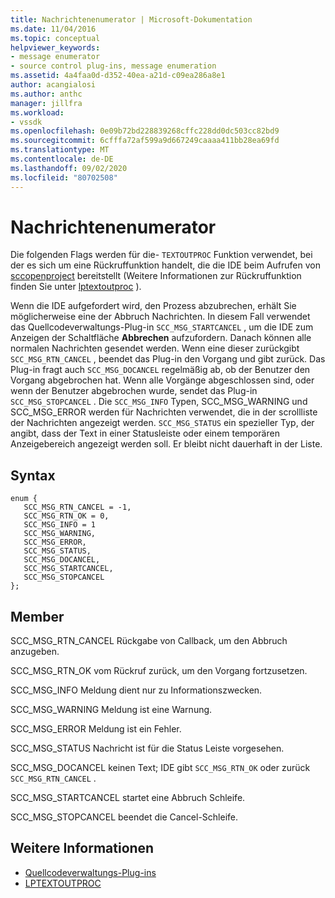 ```yaml
---
title: Nachrichtenenumerator | Microsoft-Dokumentation
ms.date: 11/04/2016
ms.topic: conceptual
helpviewer_keywords:
- message enumerator
- source control plug-ins, message enumeration
ms.assetid: 4a4faa0d-d352-40ea-a21d-c09ea286a8e1
author: acangialosi
ms.author: anthc
manager: jillfra
ms.workload:
- vssdk
ms.openlocfilehash: 0e09b72bd228839268cffc228dd0dc503cc82bd9
ms.sourcegitcommit: 6cfffa72af599a9d667249caaaa411bb28ea69fd
ms.translationtype: MT
ms.contentlocale: de-DE
ms.lasthandoff: 09/02/2020
ms.locfileid: "80702508"
---
```

# <a name="message-enumerator"></a>Nachrichtenenumerator
Die folgenden Flags werden für die- `TEXTOUTPROC` Funktion verwendet, bei der es sich um eine Rückruffunktion handelt, die die IDE beim Aufrufen von [sccopenproject](../extensibility/sccopenproject-function.md) bereitstellt (Weitere Informationen zur Rückruffunktion finden Sie unter [lptextoutproc](../extensibility/lptextoutproc.md) ).

 Wenn die IDE aufgefordert wird, den Prozess abzubrechen, erhält Sie möglicherweise eine der Abbruch Nachrichten. In diesem Fall verwendet das Quellcodeverwaltungs-Plug-in `SCC_MSG_STARTCANCEL` , um die IDE zum Anzeigen der Schaltfläche **Abbrechen** aufzufordern. Danach können alle normalen Nachrichten gesendet werden. Wenn eine dieser zurückgibt `SCC_MSG_RTN_CANCEL` , beendet das Plug-in den Vorgang und gibt zurück. Das Plug-in fragt auch `SCC_MSG_DOCANCEL` regelmäßig ab, ob der Benutzer den Vorgang abgebrochen hat. Wenn alle Vorgänge abgeschlossen sind, oder wenn der Benutzer abgebrochen wurde, sendet das Plug-in `SCC_MSG_STOPCANCEL` . Die `SCC_MSG_INFO` Typen, SCC_MSG_WARNING und SCC_MSG_ERROR werden für Nachrichten verwendet, die in der scrollliste der Nachrichten angezeigt werden. `SCC_MSG_STATUS` ein spezieller Typ, der angibt, dass der Text in einer Statusleiste oder einem temporären Anzeigebereich angezeigt werden soll. Er bleibt nicht dauerhaft in der Liste.

## <a name="syntax"></a>Syntax

```
enum { 
   SCC_MSG_RTN_CANCEL = -1, 
   SCC_MSG_RTN_OK = 0, 
   SCC_MSG_INFO = 1 
   SCC_MSG_WARNING, 
   SCC_MSG_ERROR, 
   SCC_MSG_STATUS, 
   SCC_MSG_DOCANCEL, 
   SCC_MSG_STARTCANCEL, 
   SCC_MSG_STOPCANCEL 
};
```

## <a name="members"></a>Member
 SCC_MSG_RTN_CANCEL Rückgabe von Callback, um den Abbruch anzugeben.

 SCC_MSG_RTN_OK vom Rückruf zurück, um den Vorgang fortzusetzen.

 SCC_MSG_INFO Meldung dient nur zu Informationszwecken.

 SCC_MSG_WARNING Meldung ist eine Warnung.

 SCC_MSG_ERROR Meldung ist ein Fehler.

 SCC_MSG_STATUS Nachricht ist für die Status Leiste vorgesehen.

 SCC_MSG_DOCANCEL keinen Text; IDE gibt `SCC_MSG_RTN_OK` oder zurück `SCC_MSG_RTN_CANCEL` .

 SCC_MSG_STARTCANCEL startet eine Abbruch Schleife.

 SCC_MSG_STOPCANCEL beendet die Cancel-Schleife.

## <a name="see-also"></a>Weitere Informationen
- [Quellcodeverwaltungs-Plug-ins](../extensibility/source-control-plug-ins.md)
- [LPTEXTOUTPROC](../extensibility/lptextoutproc.md)
